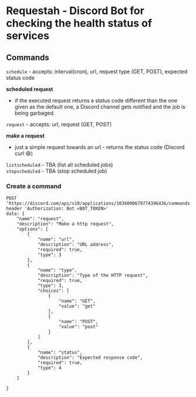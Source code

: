# Requestah - Discord Bot for checking the health status of services

## Commands 
`schedule` - accepts: interval(cron), url, request type (GET, POST), expected status code   

<strong>scheduled request</strong> 
- if the executed request returns a status code different than the one given as the default one, a Discord channel gets notified and the job is being garbaged. 


`request` - accepts: url, request (GET, POST)

<strong>make a request</strong>
- just a simple request towards an url - returns the status code (Discord curl 😄)

`listscheduled` - TBA  (list all scheduled jobs)  
`stopscheduled` - TBA  (stop scheduled job)

### Create a command

```
POST 'https://discord.com/api/v10/applications/1036000679774396436/commands' 
header 'Authorization: Bot <BOT_TOKEN>' 
data: {
    "name": "request",
    "description": "Make a http request",
    "options": [
        {
            "name": "url",
            "description": "URL address",
            "required": true,
            "type": 3
        }, 
        {
            "name": "type",
            "description": "Type of the HTTP request",
            "required": true,
            "type": 3,
            "choices": [
                {
                    "name": "GET",
                    "value": "get"
                }, 
                {
                    "name": "POST",
                    "value": "post"
                }
            ]
        },
        {
            "name": "status",
            "description": "Expected response code",
            "required": true,
            "type": 4
        }
    ]

}
```
